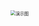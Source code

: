 <img src="https://note.youdao.com/yws/api/personal/file/WEB26de3b73659835bbf9d371a46cd9e2b6?method=download&amp;shareKey=04491c9c564b2ea46f930bfb54973849" alt="演示图" style="zoom:50%;" />
